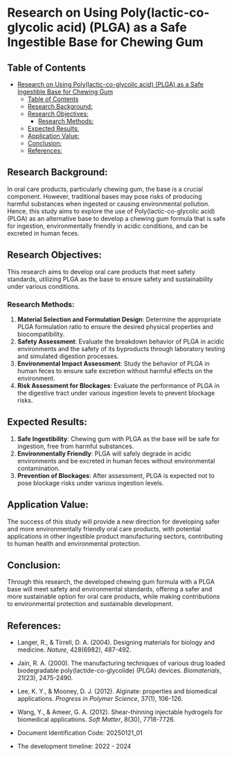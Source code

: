 # Research on Using Poly(lactic-co-glycolic acid) (PLGA) as a Safe Ingestible Base for Chewing Gum

## Table of Contents
- [Research on Using Poly(lactic-co-glycolic acid) (PLGA) as a Safe Ingestible Base for Chewing Gum](#research-on-using-polylactic-co-glycolic-acid-plga-as-a-safe-ingestible-base-for-chewing-gum)
  - [Table of Contents](#table-of-contents)
  - [Research Background:](#research-background)
  - [Research Objectives:](#research-objectives)
    - [Research Methods:](#research-methods)
  - [Expected Results:](#expected-results)
  - [Application Value:](#application-value)
  - [Conclusion:](#conclusion)
  - [References:](#references)


## Research Background:
In oral care products, particularly chewing gum, the base is a crucial component. However, traditional bases may pose risks of producing harmful substances when ingested or causing environmental pollution. Hence, this study aims to explore the use of Poly(lactic-co-glycolic acid) (PLGA) as an alternative base to develop a chewing gum formula that is safe for ingestion, environmentally friendly in acidic conditions, and can be excreted in human feces.

## Research Objectives:
This research aims to develop oral care products that meet safety standards, utilizing PLGA as the base to ensure safety and sustainability under various conditions.

### Research Methods:
1. **Material Selection and Formulation Design**: Determine the appropriate PLGA formulation ratio to ensure the desired physical properties and biocompatibility.
2. **Safety Assessment**: Evaluate the breakdown behavior of PLGA in acidic environments and the safety of its byproducts through laboratory testing and simulated digestion processes.
3. **Environmental Impact Assessment**: Study the behavior of PLGA in human feces to ensure safe excretion without harmful effects on the environment.
4. **Risk Assessment for Blockages**: Evaluate the performance of PLGA in the digestive tract under various ingestion levels to prevent blockage risks.

## Expected Results:
1. **Safe Ingestibility**: Chewing gum with PLGA as the base will be safe for ingestion, free from harmful substances.
2. **Environmentally Friendly**: PLGA will safely degrade in acidic environments and be excreted in human feces without environmental contamination.
3. **Prevention of Blockages**: After assessment, PLGA is expected not to pose blockage risks under various ingestion levels.

## Application Value:
The success of this study will provide a new direction for developing safer and more environmentally friendly oral care products, with potential applications in other ingestible product manufacturing sectors, contributing to human health and environmental protection.

## Conclusion:
Through this research, the developed chewing gum formula with a PLGA base will meet safety and environmental standards, offering a safer and more sustainable option for oral care products, while making contributions to environmental protection and sustainable development.

## References:
- Langer, R., & Tirrell, D. A. (2004). Designing materials for biology and medicine. *Nature*, 428(6982), 487-492.
- Jain, R. A. (2000). The manufacturing techniques of various drug loaded biodegradable poly(lactide-co-glycolide) (PLGA) devices. *Biomaterials*, 21(23), 2475-2490.
- Lee, K. Y., & Mooney, D. J. (2012). Alginate: properties and biomedical applications. *Progress in Polymer Science*, 37(1), 106-126.
- Wang, Y., & Ameer, G. A. (2012). Shear-thinning injectable hydrogels for biomedical applications. *Soft Matter*, 8(30), 7718-7726.

- Document Identification Code: 20250121_01
- The development timeline: 2022 - 2024
